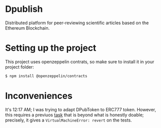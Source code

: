 # Dpublish
Distributed platform for peer-reviewing scientific articles based on the Ethereum Blockchain.

# Setting up the project

This project uses openzeppelin contrats, so make sure to install it in your project folder:

```bash
$ npm install @openzeppelin/contracts
```

# Inconveniences 

It's 12:17 AM; I was trying to adapt DPubToken to ERC777 token. However, this requires a previuos [task](https://forum.openzeppelin.com/t/revert-when-trying-to-test-upgradeable-erc777/3330) that is beyond what is honestly doable; precisely, it gives a `VirtualMachineError: revert` on the tests. 
